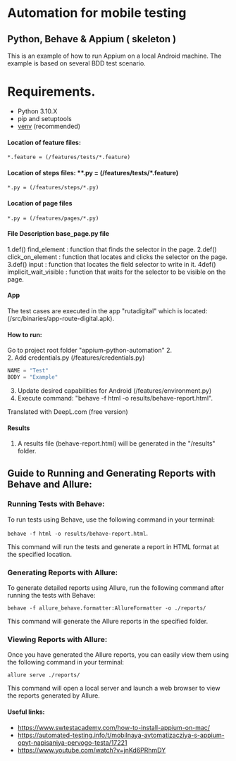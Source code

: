 # Automation for mobile testing
## Python, Behave & Appium ( skeleton )

This is an example of how to run Appium on a local Android machine.
The example is based on several BDD test scenario.

# Requirements.

* Python 3.10.X
* pip and setuptools
* [venv](`https://packaging.python.org/guides/installing-using-pip-and-virtual-environments/`) (recommended)

#### Location of feature files:

    *.feature = (/features/tests/*.feature)

#### Location of steps files: **.py = (/features/tests/*.feature)

    *.py = (/features/steps/*.py)

#### Location of page files

    *.py = (/features/pages/*.py)

#### File Description base_page.py file
1.def() find_element : function that finds the selector in the page.
2.def() click_on_element : function that locates and clicks the selector on the page.
3.def() input : function that locates the field selector to write in it.
4def() implicit_wait_visible : function that waits for the selector to be visible on the page.

#### App
The test cases are executed in the app "rutadigital" which is located: 
(/src/binaries/app-route-digital.apk).

#### How to run:  
Go to project root folder "appium-python-automation" 2.  
2. Add credentials.py (/features/credentials.py)  
``` credentials.py 
NAME = "Test"  
BODY = "Example"  
```  
3. Update desired capabilities for Android (/features/environment.py)  
4. Execute command: "behave -f html -o results/behave-report.html".

Translated with DeepL.com (free version)

#### Results

1. A results file (behave-report.html) will be generated in the "/results" folder.
  

## Guide to Running and Generating Reports with Behave and Allure:


### Running Tests with Behave:

To run tests using Behave, use the following command in your terminal:

`behave -f html -o results/behave-report.html`. 

This command will run the tests and generate a report in HTML format at the specified location.

### Generating Reports with Allure:

To generate detailed reports using Allure, run the following command after running the tests with Behave:

`behave -f allure_behave.formatter:AllureFormatter -o ./reports/` 

This command will generate the Allure reports in the specified folder.

### Viewing Reports with Allure:

Once you have generated the Allure reports, you can easily view them using the following command in your terminal:

`allure serve ./reports/`  

This command will open a local server and launch a web browser to view the reports generated by Allure.
  
  
#### Useful links:  
- https://www.swtestacademy.com/how-to-install-appium-on-mac/  
- https://automated-testing.info/t/mobilnaya-avtomatizacziya-s-appium-opyt-napisaniya-pervogo-testa/17221  
- https://www.youtube.com/watch?v=jnKd6PRhmDY